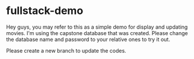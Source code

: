 # fullstack-demo

Hey guys, you may refer to this as a simple demo for display and updating movies.
I'm using the capstone database that was created.
Please change the database name and password to your relative ones to try it out.

Please create a new branch to update the codes.
